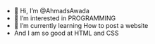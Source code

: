 - 👋 Hi, I’m @AhmadsAwada
- 👀 I’m interested in PROGRAMMING
- 🌱 I’m currently learning How to post a website
- And I am so good at HTML and CSS
<!--
AhmadsAwada/AhmadsAwada is a ✨ special ✨ repository because its `README.md` (this file) appears on your GitHub profile.
You can click the Preview link to take a look at your changes.
--->
